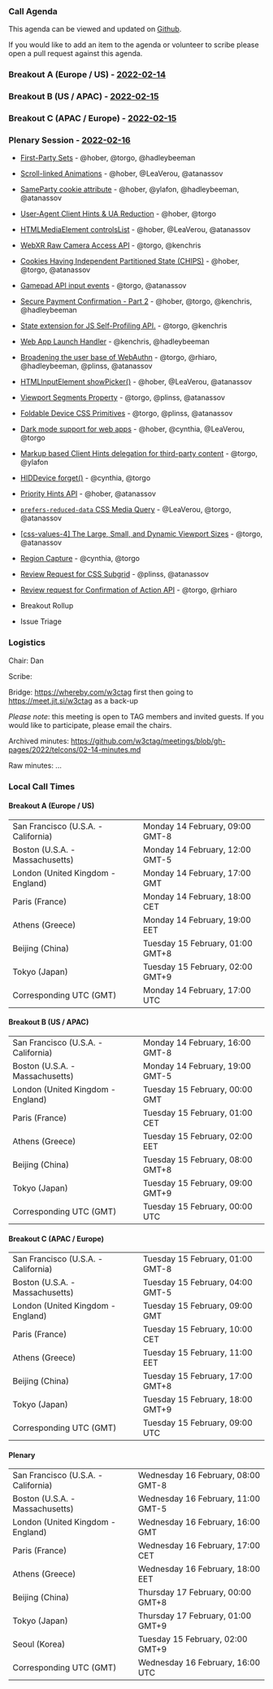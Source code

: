 ### Call Agenda

This agenda can be viewed and updated on [Github](https://github.com/w3ctag/meetings/blob/gh-pages/2022/telcons/02-14-agenda.md).

If you would like to add an item to the agenda or volunteer to scribe please open a pull request against this agenda.

### Breakout A (Europe / US) - [2022-02-14](https://www.timeanddate.com/worldclock/converter.html?iso=20220214T170000&p1=224&p2=43&p3=136&p4=195&p5=26&p6=33&p7=248&p8=235)

### Breakout B (US / APAC) - [2022-02-15](https://www.timeanddate.com/worldclock/converter.html?iso=20220215T000000&p1=224&p2=43&p3=136&p4=195&p5=26&p6=33&p7=248&p8=235)

### Breakout C (APAC / Europe) - [2022-02-15](https://www.timeanddate.com/worldclock/converter.html?iso=20220215T090000&p1=224&p2=43&p3=136&p4=195&p5=26&p6=33&p7=248&p8=235)

### Plenary Session - [2022-02-16](https://www.timeanddate.com/worldclock/converter.html?iso=20220216T160000&p1=224&p2=43&p3=136&p4=195&p5=26&p6=33&p7=248&p8=235)

* [First-Party Sets](https://github.com/w3ctag/design-reviews/issues/342) - @hober, @torgo, @hadleybeeman
* [Scroll-linked Animations](https://github.com/w3ctag/design-reviews/issues/521) - @hober, @LeaVerou, @atanassov
* [SameParty cookie attribute](https://github.com/w3ctag/design-reviews/issues/595) - @hober, @ylafon, @hadleybeeman, @atanassov
* [User-Agent Client Hints & UA Reduction](https://github.com/w3ctag/design-reviews/issues/640) - @hober, @torgo
* [HTMLMediaElement controlsList](https://github.com/w3ctag/design-reviews/issues/643) - @hober, @LeaVerou, @atanassov
* [WebXR Raw Camera Access API](https://github.com/w3ctag/design-reviews/issues/652) - @torgo, @kenchris
* [Cookies Having Independent Partitioned State (CHIPS)](https://github.com/w3ctag/design-reviews/issues/654) - @hober, @torgo, @atanassov
* [Gamepad API input events](https://github.com/w3ctag/design-reviews/issues/662) - @torgo, @atanassov
* [Secure Payment Confirmation - Part 2](https://github.com/w3ctag/design-reviews/issues/675) - @hober, @torgo, @kenchris, @hadleybeeman
* [State extension for JS Self-Profiling API.](https://github.com/w3ctag/design-reviews/issues/682) - @torgo, @kenchris
* [Web App Launch Handler](https://github.com/w3ctag/design-reviews/issues/683) - @kenchris, @hadleybeeman
* [Broadening the user base of WebAuthn](https://github.com/w3ctag/design-reviews/issues/686) - @torgo, @rhiaro, @hadleybeeman, @plinss, @atanassov
* [HTMLInputElement showPicker()](https://github.com/w3ctag/design-reviews/issues/688) - @hober, @LeaVerou, @atanassov
* [Viewport Segments Property](https://github.com/w3ctag/design-reviews/issues/689) - @torgo, @plinss, @atanassov
* [Foldable Device CSS Primitives](https://github.com/w3ctag/design-reviews/issues/690) - @torgo, @plinss, @atanassov
* [Dark mode support for web apps](https://github.com/w3ctag/design-reviews/issues/696) - @hober, @cynthia, @LeaVerou, @torgo
* [Markup based Client Hints delegation for third-party content](https://github.com/w3ctag/design-reviews/issues/702) - @torgo, @ylafon
* [HIDDevice forget()](https://github.com/w3ctag/design-reviews/issues/703) - @cynthia, @torgo
* [Priority Hints API](https://github.com/w3ctag/design-reviews/issues/704) - @hober, @atanassov
* [`prefers-reduced-data` CSS Media Query](https://github.com/w3ctag/design-reviews/issues/705) - @LeaVerou, @torgo, @atanassov
* [[css-values-4] The Large, Small, and Dynamic Viewport Sizes](https://github.com/w3ctag/design-reviews/issues/706) - @torgo, @atanassov
* [Region Capture](https://github.com/w3ctag/design-reviews/issues/710) - @cynthia, @torgo
* [Review Request for CSS Subgrid](https://github.com/w3ctag/design-reviews/issues/712) - @plinss, @atanassov
* [Review request for Confirmation of Action API](https://github.com/w3ctag/design-reviews/issues/713) - @torgo, @rhiaro

* Breakout Rollup
* Issue Triage

### Logistics

Chair: Dan

Scribe:

Bridge: https://whereby.com/w3ctag first then going to https://meet.jit.si/w3ctag as a back-up

*Please note*: this meeting is open to TAG members and invited guests. If you would like to participate, please email the chairs.

Archived minutes: https://github.com/w3ctag/meetings/blob/gh-pages/2022/telcons/02-14-minutes.md

Raw minutes: ...


### Local Call Times

#### Breakout A (Europe / US)

<table>
<tr><td> San Francisco (U.S.A. - California) <td> Monday 14 February, 09:00 GMT-8</td></tr>
<tr><td> Boston (U.S.A. - Massachusetts) <td> Monday 14 February, 12:00 GMT-5</td></tr>
<tr><td> London (United Kingdom - England) <td> Monday 14 February, 17:00 GMT</td></tr>
<tr><td> Paris (France) <td> Monday 14 February, 18:00 CET</td></tr>
<tr><td> Athens (Greece) <td> Monday 14 February, 19:00 EET</td></tr>
<tr><td> Beijing (China) <td> Tuesday 15 February, 01:00 GMT+8</td></tr>
<tr><td> Tokyo (Japan) <td> Tuesday 15 February, 02:00 GMT+9</td></tr>
<tr><td> Corresponding UTC (GMT) <td> Monday 14 February, 17:00 UTC</td></tr>
</table>

#### Breakout B (US / APAC)

<table>
<tr><td> San Francisco (U.S.A. - California) <td> Monday 14 February, 16:00 GMT-8</td></tr>
<tr><td> Boston (U.S.A. - Massachusetts) <td> Monday 14 February, 19:00 GMT-5</td></tr>
<tr><td> London (United Kingdom - England) <td> Tuesday 15 February, 00:00 GMT</td></tr>
<tr><td> Paris (France) <td> Tuesday 15 February, 01:00 CET</td></tr>
<tr><td> Athens (Greece) <td> Tuesday 15 February, 02:00 EET</td></tr>
<tr><td> Beijing (China) <td> Tuesday 15 February, 08:00 GMT+8</td></tr>
<tr><td> Tokyo (Japan) <td> Tuesday 15 February, 09:00 GMT+9</td></tr>
<tr><td> Corresponding UTC (GMT) <td> Tuesday 15 February, 00:00 UTC</td></tr>
</table>

#### Breakout C (APAC / Europe)

<table>
<tr><td> San Francisco (U.S.A. - California) <td> Tuesday 15 February, 01:00 GMT-8</td></tr>
<tr><td> Boston (U.S.A. - Massachusetts) <td> Tuesday 15 February, 04:00 GMT-5</td></tr>
<tr><td> London (United Kingdom - England) <td> Tuesday 15 February, 09:00 GMT</td></tr>
<tr><td> Paris (France) <td> Tuesday 15 February, 10:00 CET</td></tr>
<tr><td> Athens (Greece) <td> Tuesday 15 February, 11:00 EET</td></tr>
<tr><td> Beijing (China) <td> Tuesday 15 February, 17:00 GMT+8</td></tr>
<tr><td> Tokyo (Japan) <td> Tuesday 15 February, 18:00 GMT+9</td></tr>
<tr><td> Corresponding UTC (GMT) <td> Tuesday 15 February, 09:00 UTC</td></tr>
</table>

#### Plenary

<table>
<tr><td> San Francisco (U.S.A. - California) <td> Wednesday 16 February, 08:00 GMT-8</td></tr>
<tr><td> Boston (U.S.A. - Massachusetts) <td> Wednesday 16 February, 11:00 GMT-5</td></tr>
<tr><td> London (United Kingdom - England) <td> Wednesday 16 February, 16:00 GMT</td></tr>
<tr><td> Paris (France) <td> Wednesday 16 February, 17:00 CET</td></tr>
<tr><td> Athens (Greece) <td> Wednesday 16 February, 18:00 EET</td></tr>
<tr><td> Beijing (China) <td> Thursday 17 February, 00:00 GMT+8</td></tr>
<tr><td> Tokyo (Japan) <td> Thursday 17 February, 01:00 GMT+9</td></tr>
<tr><td> Seoul (Korea) <td> Tuesday 15 February, 02:00 GMT+9</td></tr>
<tr><td> Corresponding UTC (GMT) <td> Wednesday 16 February, 16:00 UTC</td></tr>
</table>
